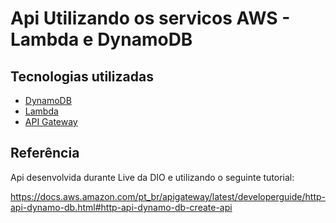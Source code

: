 # Api Utilizando os servicos AWS - Lambda e DynamoDB

## Tecnologias utilizadas
- [DynamoDB](https://docs.aws.amazon.com/amazondynamodb/latest/developerguide/Introduction.html)
- [Lambda](https://docs.aws.amazon.com/lambda/latest/dg/welcome.html)
- [API Gateway](https://docs.aws.amazon.com/pt_br/apigateway/latest/developerguide/welcome.html)

## Referência
Api desenvolvida durante Live da DIO e utilizando o seguinte tutorial:

https://docs.aws.amazon.com/pt_br/apigateway/latest/developerguide/http-api-dynamo-db.html#http-api-dynamo-db-create-api
